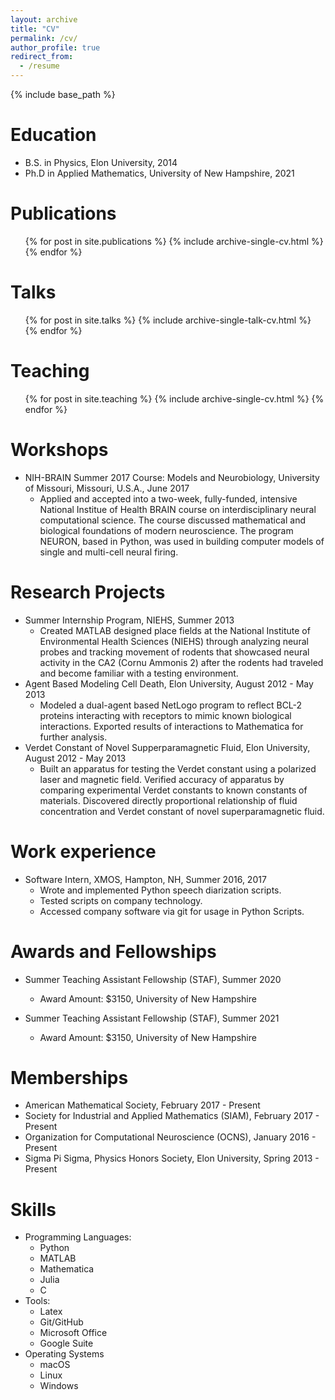```yaml
---
layout: archive
title: "CV"
permalink: /cv/
author_profile: true
redirect_from:
  - /resume
---
```


{% include base_path %}

Education
======
* B.S. in Physics, Elon University, 2014
* Ph.D in Applied Mathematics, University of New Hampshire, 2021

Publications
======
  <ul>{% for post in site.publications %}
    {% include archive-single-cv.html %}
  {% endfor %}</ul>
  
Talks
======
  <ul>{% for post in site.talks %}
    {% include archive-single-talk-cv.html %}
  {% endfor %}</ul>
  
Teaching
======
  <ul>{% for post in site.teaching %}
    {% include archive-single-cv.html %}
  {% endfor %}</ul>
 
Workshops
======
* NIH-BRAIN Summer 2017 Course: Models and Neurobiology, University of Missouri, Missouri, U.S.A., June 2017
  * Applied and accepted into a two-week, fully-funded, intensive National Institue of Health BRAIN course on interdisciplinary neural computational science. The course discussed mathematical and biological foundations of modern neuroscience. The program NEURON, based in Python, was used in building computer models of single and multi-cell neural firing.  

Research Projects
======
* Summer Internship Program, NIEHS, Summer 2013
  * Created MATLAB designed place fields at the National Institute of Environmental Health Sciences (NIEHS) through analyzing neural probes and tracking movement of rodents that showcased neural activity in the CA2 (Cornu Ammonis 2) after the rodents had traveled and become familiar with a testing environment.
* Agent Based Modeling Cell Death, Elon University, August 2012 - May 2013
  * Modeled a dual-agent based NetLogo program to reflect BCL-2 proteins interacting with receptors to mimic known biological interactions.  Exported results of interactions to Mathematica for further analysis.
* Verdet Constant of Novel Supperparamagnetic Fluid, Elon University, August 2012 - May 2013 
  * Built an apparatus for testing the Verdet constant using a polarized laser and magnetic field.  Verified accuracy of apparatus by comparing experimental Verdet constants to known constants of materials.  Discovered directly proportional relationship of fluid concentration and Verdet constant of novel superparamagnetic fluid. 
  
Work experience
======
* Software Intern, XMOS, Hampton, NH, Summer 2016, 2017
  * Wrote and implemented Python speech diarization scripts.
  * Tested scripts on company technology.
  * Accessed company software via git for usage in Python Scripts.

Awards and Fellowships
======
* Summer Teaching Assistant Fellowship (STAF), Summer 2020
  * Award Amount: $3150, University of New Hampshire
  
* Summer Teaching Assistant Fellowship (STAF), Summer 2021
  * Award Amount: $3150, University of New Hampshire
   
Memberships
======
* American Mathematical Society, February 2017 - Present
* Society for Industrial and Applied Mathematics (SIAM), February 2017 - Present
* Organization for Computational Neuroscience (OCNS), January 2016 - Present
* Sigma Pi Sigma, Physics Honors Society, Elon University, Spring 2013 - Present

  
Skills
======
* Programming Languages:
  * Python
  * MATLAB
  * Mathematica
  * Julia
  * C 
* Tools:
  * Latex
  * Git/GitHub
  * Microsoft Office
  * Google Suite
* Operating Systems
  * macOS
  * Linux
  * Windows
